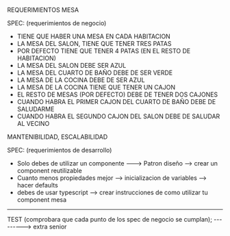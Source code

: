 REQUERIMIENTOS MESA

SPEC: (requerimientos de negocio)

- TIENE QUE HABER UNA MESA EN CADA HABITACION
- LA MESA DEL SALON, TIENE QUE TENER TRES PATAS
- POR DEFECTO TIENE QUE TENER 4 PATAS (EN EL RESTO DE HABITACION)
- LA MESA DEL SALON DEBE SER AZUL
- LA MESA DEL CUARTO DE BAÑO DEBE DE SER VERDE
- LA MESA DE LA COCINA DEBE DE SER AZUL
- LA MESA DE LA COCINA TIENE QUE TENER UN CAJON
- EL RESTO DE MESAS (POR DEFECTO) DEBE DE TENER DOS CAJONES
- CUANDO HABRA EL PRIMER CAJON DEL CUARTO DE BAÑO DEBE DE SALUDARME
- CUANDO HABRA EL SEGUNDO CAJON DEL SALON DEBE DE SALUDAR AL VECINO

MANTENIBILIDAD, ESCALABILIDAD

SPEC: (requerimientos de desarrollo)

- Solo debes de utilizar un componente ---> Patron diseño --> crear un component reutilizable
- Cuanto menos propiedades mejor --> inicializacion de variables --> hacer defaults
- debes de usar typescript --> crear instrucciones de como utilizar tu component mesa

----------------------

TEST (comprobara que cada punto de los spec de negocio se cumplan); ---------> extra senior
